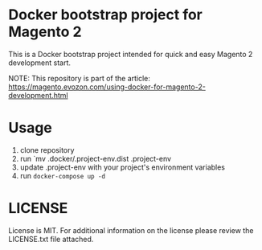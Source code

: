 # Docker bootstrap project for Magento 2 
This is a Docker bootstrap project intended for quick and easy Magento 2 development start.

NOTE: This repository is part of the article: https://magento.evozon.com/using-docker-for-magento-2-development.html

# Usage
1. clone repository
2. run `mv .docker/.project-env.dist .project-env
3. update .project-env with your project's environment variables
4. run `docker-compose up -d`


# LICENSE
License is MIT.
For additional information on the license please review the LICENSE.txt file attached.
